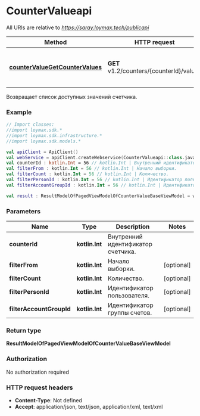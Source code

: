 # CounterValueapi

All URIs are relative to *https://saray.loymax.tech/publicapi*

Method | HTTP request | Description
------------- | ------------- | -------------
[**counterValueGetCounterValues**](CounterValueapi.md#counterValueGetCounterValues) | **GET** v1.2/counters/{counterId}/values | Возвращает список доступных значений счетчика.



Возвращает список доступных значений счетчика.

### Example
```kotlin
// Import classes:
//import loymax.sdk.*
//import loymax.sdk.infrastructure.*
//import loymax.sdk.models.*

val apiClient = ApiClient()
val webService = apiClient.createWebservice(CounterValueapi::class.java)
val counterId : kotlin.Int = 56 // kotlin.Int | Внутренний идентификатор счетчика.
val filterFrom : kotlin.Int = 56 // kotlin.Int | Начало выборки.
val filterCount : kotlin.Int = 56 // kotlin.Int | Количество.
val filterPersonId : kotlin.Int = 56 // kotlin.Int | Идентификатор пользователя.
val filterAccountGroupId : kotlin.Int = 56 // kotlin.Int | Идентификатор группы счетов.

val result : ResultModelOfPagedViewModelOfCounterValueBaseViewModel = webService.counterValueGetCounterValues(counterId, filterFrom, filterCount, filterPersonId, filterAccountGroupId)
```

### Parameters

Name | Type | Description  | Notes
------------- | ------------- | ------------- | -------------
 **counterId** | **kotlin.Int**| Внутренний идентификатор счетчика. |
 **filterFrom** | **kotlin.Int**| Начало выборки. | [optional]
 **filterCount** | **kotlin.Int**| Количество. | [optional]
 **filterPersonId** | **kotlin.Int**| Идентификатор пользователя. | [optional]
 **filterAccountGroupId** | **kotlin.Int**| Идентификатор группы счетов. | [optional]

### Return type

**ResultModelOfPagedViewModelOfCounterValueBaseViewModel**

### Authorization

No authorization required

### HTTP request headers

 - **Content-Type**: Not defined
 - **Accept**: application/json, text/json, application/xml, text/xml

